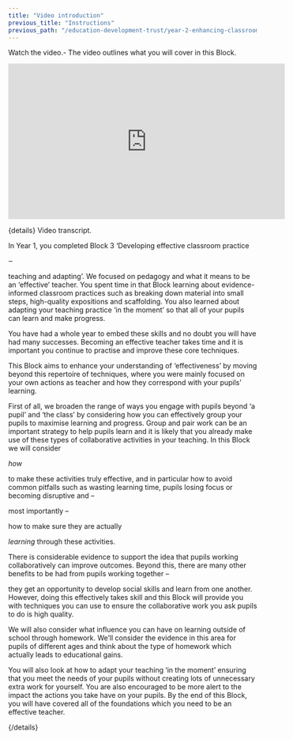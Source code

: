 ```yaml
---
title: "Video introduction"
previous_title: "Instructions"
previous_path: "/education-development-trust/year-2-enhancing-classroom-practice-grouping-and-tailoring/intro-ect-instructions"
---
```


Watch the video.- The video outlines what you will cover in this Block.

<iframe width="560" height="315" src="https://www.youtube.com/embed/RSQBAZygnR4" title="9.1b: Video introduction to the Block - YouTube" frameborder="0" allow="accelerometer; autoplay; clipboard-write; encrypted-media; gyroscope; picture-in-picture; web-share" allowfullscreen></iframe>

{details}
Video transcript.


  In Year 1, you completed Block 3 ‘Developing effective classroom practice

‒

  
  teaching and adapting’. We focused on pedagogy and what it means to be an
  ‘effective’ teacher. You spent time in that Block learning about
  evidence-informed classroom practices such as breaking down material into
  small steps, high-quality expositions and scaffolding. You also learned about
  adapting your teaching practice ‘in the moment’ so that all of your pupils can
  learn and make progress.



  You have had a whole year to embed these skills and no doubt you will have had
  many successes. Becoming an effective teacher takes time and it is important
  you continue to practise and improve these core techniques. 



  This Block aims to enhance your understanding of ‘effectiveness’ by moving
  beyond this repertoire of techniques, where you were mainly focused on your
  own actions as teacher and how they correspond with your pupils’ learning. 



  First of all, we broaden the range of ways you engage with pupils beyond ‘a
  pupil’ and ‘the class’ by considering how you can effectively group your
  pupils to maximise learning and progress. Group and pair work can be an
  important strategy to help pupils learn and it is likely that you already make
  use of these types of collaborative activities in your teaching. In this Block
  we will consider

<i>
  how
</i>

  
  to make these activities truly effective, and in particular how to avoid
  common pitfalls such as wasting learning time, pupils losing focus or becoming
  disruptive and –
 
  most importantly –
 
  how to make sure they are actually

<i>
  learning
</i>
 through these activities. 


  There is considerable evidence to support the idea that pupils working
  collaboratively can improve outcomes. Beyond this, there are many other
  benefits to be had from pupils working together –
 
  they get an opportunity to develop social skills and learn from one another.
  However, doing this effectively takes skill and this Block will provide you
  with techniques you can use to ensure the collaborative work you ask pupils to
  do is high quality. 



  We will also consider what influence you can have on learning outside of
  school through homework. We’ll consider the evidence in this area for pupils
  of different ages and think about the type of homework which actually leads to
  educational gains. 



  You will also look at how to adapt your teaching ‘in the moment’ ensuring that
  you meet the needs of your pupils without creating lots of unnecessary extra
  work for yourself. You are also encouraged to be more alert to the impact the
  actions you take have on your pupils. By the end of this Block, you will have
  covered all of the foundations which you need to be an effective teacher.

 {/details}
